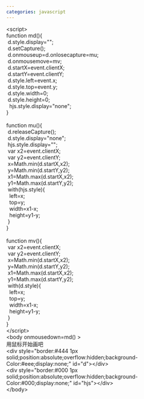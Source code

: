 ```yaml
---
categories: javascript
---
```

&lt;script&gt;<br>function md(){<br>&nbsp;d.style.display="";<br>&nbsp;d.setCapture();<br>&nbsp;d.onmouseup=d.onlosecapture=mu;<br>&nbsp;d.onmousemove=mv;<br>&nbsp;d.startX=event.clientX;<br>&nbsp;d.startY=event.clientY;<br>&nbsp;d.style.left=event.x;<br>&nbsp;d.style.top=event.y;<br>&nbsp;d.style.width=0;<br>&nbsp;d.style.height=0;<br>&nbsp; hjs.style.display="none";<br>}<br><br>function mu(){<br>&nbsp;d.releaseCapture();<br>&nbsp;d.style.display="none";<br>&nbsp;hjs.style.display="";<br>&nbsp;var x2=event.clientX;<br>&nbsp;var y2=event.clientY;<br>&nbsp;x=Math.min(d.startX,x2);<br>&nbsp;y=Math.min(d.startY,y2);<br>&nbsp;x1=Math.max(d.startX,x2);<br>&nbsp;y1=Math.max(d.startY,y2);<br>&nbsp;with(hjs.style){<br>&nbsp; left=x;<br>&nbsp; top=y;<br>&nbsp; width=x1-x;<br>&nbsp; height=y1-y;<br>&nbsp;}<br>}<br><br>function mv(){<br>&nbsp;var x2=event.clientX;<br>&nbsp;var y2=event.clientY;<br>&nbsp;x=Math.min(d.startX,x2);<br>&nbsp;y=Math.min(d.startY,y2);<br>&nbsp;x1=Math.max(d.startX,x2);<br>&nbsp;y1=Math.max(d.startY,y2);<br>&nbsp;with(d.style){<br>&nbsp; left=x;<br>&nbsp; top=y;<br>&nbsp; width=x1-x;<br>&nbsp; height=y1-y;<br>&nbsp;}<br>}<br>&lt;/script&gt;<br>&lt;body onmousedown=md() &gt;<br>用鼠标开始画吧<br>&lt;div style="border:#444 1px solid;position:absolute;overflow:hidden;background-Color:#eee;display:none;" id="d"&gt;&lt;/div&gt; <br>&lt;div style="border:#000 1px solid;position:absolute;overflow:hidden;background-Color:#000;display:none;" id="hjs"&gt;&lt;/div&gt; <br>&lt;/body&gt;